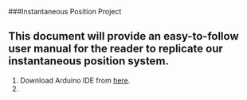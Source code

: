 ###Instantaneous Position Project
## This document will provide an easy-to-follow user manual for the reader to replicate our instantaneous position system. 
1) Download Arduino IDE from [here](https://www.arduino.cc/en/software).
2) 
